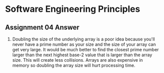 # Software Engineering Principles
## Assignment 04 Answer

1. Doubling the size of the underlying array is a poor idea because you'll never have a prime number as your size and the size of your array can get very large. It would be much better to find the closest prime number larger than the next highest base-2 value that is larger than the array size. This will create less collisions. Arrays are also expensive in memory so doubling the array size will hurt processing time.